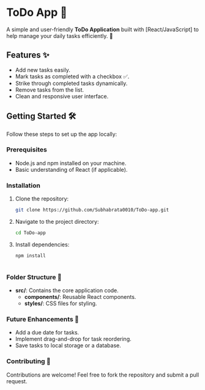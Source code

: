# ToDo App 📝

A simple and user-friendly **ToDo Application** built with [React/JavaScript] to help manage your daily tasks efficiently. 🚀

## Features ✨
- Add new tasks easily.
- Mark tasks as completed with a checkbox ✅.
- Strike through completed tasks dynamically.
- Remove tasks from the list.
- Clean and responsive user interface.

## Getting Started 🛠️
Follow these steps to set up the app locally:

### Prerequisites
- Node.js and npm installed on your machine.
- Basic understanding of React (if applicable).

### Installation
   1. Clone the repository:
      ```bash
      git clone https://github.com/Subhabrata0010/ToDo-app.git
      
   2. Navigate to the project directory:
      ```bash
      cd ToDo-app
   3. Install dependencies:
      ```bash
      npm install
 
### Folder Structure 📂
- **src/**: Contains the core application code.
  - **components/**: Reusable React components.
  - **styles/**: CSS files for styling.
### Future Enhancements 🚀
- Add a due date for tasks.
- Implement drag-and-drop for task reordering.
- Save tasks to local storage or a database.

### Contributing 🤝
Contributions are welcome! Feel free to fork the repository and submit a pull request.
